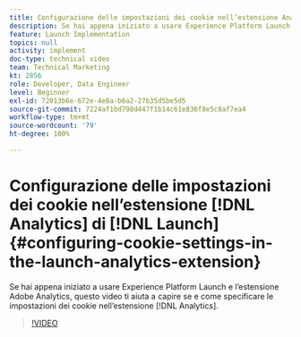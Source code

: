 ```yaml
---
title: Configurazione delle impostazioni dei cookie nell’estensione Analytics di Launch
description: Se hai appena iniziato a usare Experience Platform Launch e l’estensione Adobe Analytics, questo video ti aiuta a capire se e come specificare le impostazioni dei cookie nell’estensione Analytics.
feature: Launch Implementation
topics: null
activity: implement
doc-type: technical video
team: Technical Marketing
kt: 2856
role: Developer, Data Engineer
level: Beginner
exl-id: 72013b6e-672e-4e8a-b6a2-27b35d5be5d5
source-git-commit: 7224af1bd798d447f1b14c61e836f8e5c8af7ea4
workflow-type: tm+mt
source-wordcount: '79'
ht-degree: 100%

---
```


# Configurazione delle impostazioni dei cookie nell’estensione [!DNL Analytics] di [!DNL Launch] {#configuring-cookie-settings-in-the-launch-analytics-extension}

Se hai appena iniziato a usare Experience Platform Launch e l’estensione Adobe Analytics, questo video ti aiuta a capire se e come specificare le impostazioni dei cookie nell’estensione [!DNL Analytics].

>[!VIDEO](https://video.tv.adobe.com/v/27212/?quality=12&learn=on)

